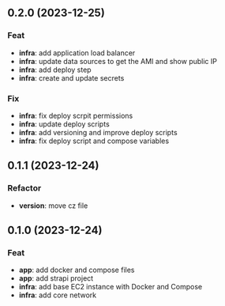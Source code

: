 ## 0.2.0 (2023-12-25)

### Feat

- **infra**: add application load balancer
- **infra**: update data sources to get the AMI and show public IP
- **infra**: add deploy step
- **infra**: create and update secrets

### Fix

- **infra**: fix deploy scrpit permissions
- **infra**: update deploy scripts
- **infra**: add versioning and improve deploy scripts
- **infra**: fix deploy script and compose variables

## 0.1.1 (2023-12-24)

### Refactor

- **version**: move cz file

## 0.1.0 (2023-12-24)

### Feat

- **app**: add docker and compose files
- **app**: add strapi project
- **infra**: add base EC2 instance with Docker and Compose
- **infra**: add core network

